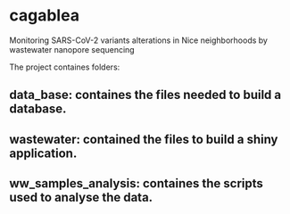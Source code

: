 # cagablea
Monitoring SARS-CoV-2 variants alterations in Nice neighborhoods by wastewater nanopore sequencing

The project containes folders:

data_base: containes the files needed to build a database.
----------------------------------------------------------

wastewater: contained the files to build a shiny application. 
-------------------------------------------------------------

ww_samples_analysis: containes the scripts used to analyse the data.
--------------------------------------------------------------------- 

 
